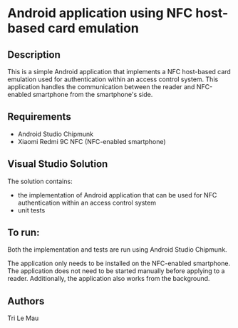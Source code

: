 # Android application using NFC host-based card emulation

## Description
This is a simple Android application that implements a NFC host-based card emulation used for authentication within an access control system. This application handles the communication between the reader and NFC-enabled smartphone from the smartphone's side.

## Requirements
- Android Studio Chipmunk
- Xiaomi Redmi 9C NFC (NFC-enabled smartphone)

## Visual Studio Solution
The solution contains:
- the implementation of Android application that can be used for NFC authentication within an access control system
- unit tests

## To run:
Both the implementation and tests are run using Android Studio Chipmunk. 

The application only needs to be installed on the NFC-enabled smartphone. The application does not need to be started manually before applying to a reader. Additionally, the application also works from the background.

## Authors
Tri Le Mau
